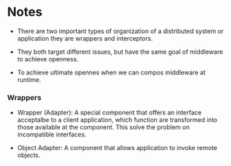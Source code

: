 # Notes

* There are two important types of organization of a distributed system or application they are wrappers and interceptors. 

* They both target different issues, but have the same goal of middleware to achieve openness.

* To achieve ultimate opennes when we can compos middleware at runtime. 

### Wrappers 

* Wrapper (Adapter): A special component that offers an interface acceptalbe to a client application, which function are transformed into those available at the component. This solve the problem on incompatible interfaces. 

* Object Adapter: A component that allows application to invoke remote objects.





